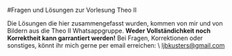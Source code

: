 #Fragen und Lösungen zur Vorlesung Theo II

Die Lösungen die hier zusammengefasst wurden, kommen von mir und von Bildern
aus die Theo II Whatsappgruppe.
**Weder Vollständichkeit noch Korrektheit kann garrantiert werden!**
Bei Fragen, Korrektionen oder sonstiges, könnt ihr mich gerne per 
email erreichen: \ 
ljbkusters@gmail.com
